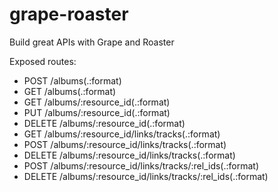 grape-roaster
=============

Build great APIs with Grape and Roaster

Exposed routes:

- POST   /albums(.:format)
- GET    /albums(.:format)
- GET    /albums/:resource_id(.:format)
- PUT    /albums/:resource_id(.:format)
- DELETE /albums/:resource_id(.:format)
- GET    /albums/:resource_id/links/tracks(.:format)
- POST   /albums/:resource_id/links/tracks(.:format)
- DELETE /albums/:resource_id/links/tracks(.:format)
- POST   /albums/:resource_id/links/tracks/:rel_ids(.:format)
- DELETE /albums/:resource_id/links/tracks/:rel_ids(.:format)
